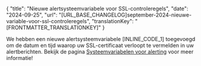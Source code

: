 {
  "title": "Nieuwe alertsysteemvariabele voor SSL-controleregels",
  "date": "2024-09-25",
  "url": "[URL_BASE_CHANGELOG]september-2024-nieuwe-variable-voor-ssl-controleregels",
  "translationKey": "[FRONTMATTER_TRANSLATIONKEY]"
}

We hebben een nieuwe alertsysteemvariabele [INLINE_CODE_1] toegevoegd om de datum en tijd waarop uw SSL-certificaat verloopt te vermelden in uw alertberichten. Bekijk de pagina [Systeemvariabelen voor alerting]([LINK_URL_1]) voor meer informatie!